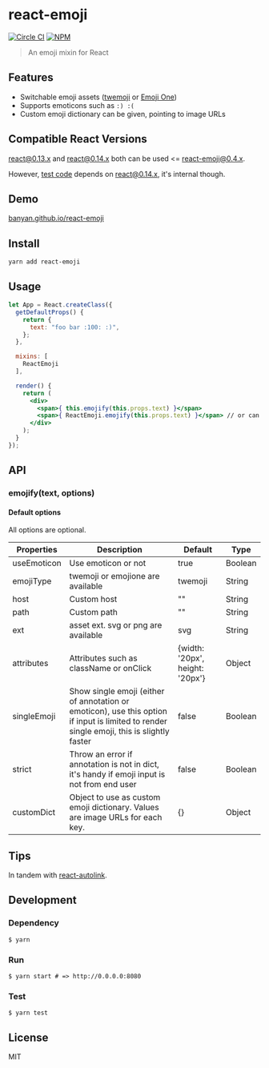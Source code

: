 # react-emoji

[![Circle CI](https://img.shields.io/circleci/project/banyan/react-emoji.svg?style=flat-square)](https://circleci.com/gh/banyan/react-emoji)
[![NPM](https://img.shields.io/npm/v/react-emoji.svg?style=flat-square)](https://www.npmjs.com/package/react-emoji)

>An emoji mixin for React

## Features

* Switchable emoji assets ([twemoji](https://github.com/twitter/twemoji) or [Emoji One](https://github.com/Ranks/emojione))
* Supports emoticons such as `:) :(`
* Custom emoji dictionary can be given, pointing to image URLs

## Compatible React Versions

react@0.13.x and react@0.14.x both can be used <= react-emoji@0.4.x.

However, [test code](https://github.com/banyan/react-emoji/tree/master/test) depends on react@0.14.x, it's internal though.

## Demo

[banyan.github.io/react-emoji](http://banyan.github.io/react-emoji/)

## Install

```shell
yarn add react-emoji
```

## Usage

```jsx
let App = React.createClass({
  getDefaultProps() {
    return {
      text: "foo bar :100: :)",
    };
  },

  mixins: [
    ReactEmoji
  ],

  render() {
    return (
      <div>
        <span>{ this.emojify(this.props.text) }</span>
        <span>{ ReactEmoji.emojify(this.props.text) }</span> // or can be used no mixin way
      </div>
    );
  }
});
```

## API

### emojify(text, options)

#### Default options

All options are optional.

Properties | Description | Default | Type
---|---|---|---
useEmoticon | Use emoticon or not| true | Boolean
emojiType | twemoji or emojione are available | twemoji | String
host | Custom host | "" | String
path | Custom path | "" | String
ext | asset ext. svg or png are available | svg | String
attributes | Attributes such as className or onClick | {width: '20px', height: '20px'} | Object
singleEmoji | Show single emoji (either of annotation or emoticon), use this option if input is limited to render single emoji, this is slightly faster | false | Boolean
strict | Throw an error if annotation is not in dict, it's handy if emoji input is not from end user | false | Boolean
customDict | Object to use as custom emoji dictionary. Values are image URLs for each key. | {} | Object

## Tips

In tandem with [react-autolink](https://github.com/banyan/react-autolink).

## Development

### Dependency

```
$ yarn
```


### Run

```
$ yarn start # => http://0.0.0.0:8080
```

### Test

```
$ yarn test
```

## License

MIT
